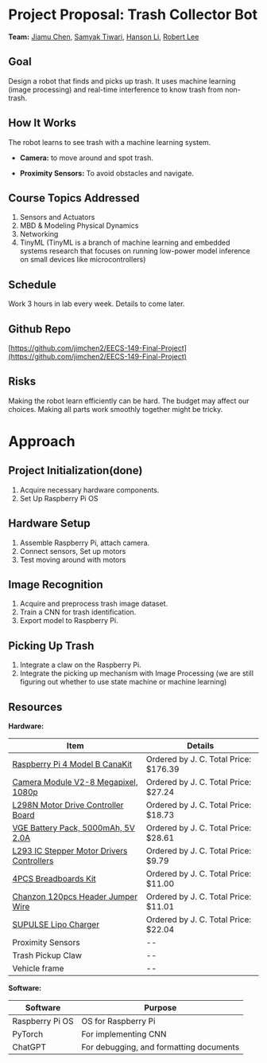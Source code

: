 # Project Proposal: Trash Collector Bot

**Team:** [Jiamu Chen](https://jimchen.me), [Samyak Tiwari](https://github.com/tiwar081), [Hanson Li](https://github.com/Hanson-Li-lchanggle), [Robert Lee](https://github.com/depetrol)

## Goal

Design a robot that finds and picks up trash. It uses machine learning (image processing) and real-time interference to know trash from non-trash.

## How It Works

The robot learns to see trash with a machine learning system.

- **Camera:** to move around and spot trash.
  
- **Proximity Sensors:** To avoid obstacles and navigate.

## Course Topics Addressed

1. Sensors and Actuators
2. MBD & Modeling Physical Dynamics
3. Networking
4. TinyML (TinyML is a branch of machine learning and embedded systems research that focuses on running low-power model inference on small devices like microcontrollers)

## Schedule

Work 3 hours in lab every week. Details to come later.

## Github Repo

[https://github.com/jimchen2/EECS-149-Final-Project](https://github.com/jimchen2/EECS-149-Final-Project)

## Risks

Making the robot learn efficiently can be hard. The budget may affect our choices. Making all parts work smoothly together might be tricky.

# Approach

## Project Initialization(done)

1. Acquire necessary hardware components.
2. Set Up Raspberry Pi OS

## Hardware Setup

1. Assemble Raspberry Pi, attach camera.
2. Connect sensors, Set up motors
3. Test moving around with motors

## Image Recognition

1. Acquire and preprocess trash image dataset.
2. Train a CNN for trash identification.
3. Export model to Raspberry Pi.

## Picking Up Trash

1. Integrate a claw on the Raspberry Pi.
2. Integrate the picking up mechanism with Image Processing (we are still figuring out whether to use state machine or machine learning)

## Resources

**Hardware:**

| **Item**                                     | **Details**                                    |
|----------------------------------------------|------------------------------------------------|
| [Raspberry Pi 4 Model B CanaKit](https://www.amazon.com/dp/B08956GVXN?psc=1&ref=ppx_yo2ov_dt_b_product_details)   | Ordered by J. C. Total Price: $176.39         |
| [Camera Module V2-8 Megapixel, 1080p](https://www.amazon.com/dp/B01ER2SKFS?psc=1&ref=ppx_yo2ov_dt_b_product_details)   | Ordered by J. C. Total Price: $27.24          |
| [L298N Motor Drive Controller Board](https://www.amazon.com/gp/product/B07ZT619TD/ref=ppx_yo_dt_b_asin_title_o04_s00?ie=UTF8&psc=1) | Ordered by J. C. Total Price: $18.73          |
| [VGE Battery Pack, 5000mAh, 5V 2.0A](https://www.amazon.com/dp/B09HXYTDMV?psc=1&ref=ppx_yo2ov_dt_b_product_details)   | Ordered by J. C. Total Price: $28.61          |
| [L293 IC Stepper Motor Drivers Controllers](https://www.amazon.com/dp/B07NXTWJV9?psc=1&ref=ppx_yo2ov_dt_b_product_details)    | Ordered by J. C. Total Price: $9.79           |
| [4PCS Breadboards Kit](https://www.amazon.com/dp/B07DL13RZH?psc=1&ref=ppx_yo2ov_dt_b_product_details)   | Ordered by J. C. Total Price: $11.00          |
| [Chanzon 120pcs Header Jumper Wire](https://www.amazon.com/dp/B09FPGT7JT?psc=1&ref=ppx_yo2ov_dt_b_product_details)  | Ordered by J. C. Total Price: $11.01          |
| [SUPULSE Lipo Charger](https://www.amazon.com/dp/B08L7VCBXG?psc=1&ref=ppx_yo2ov_dt_b_product_details)   | Ordered by J. C. Total Price: $22.04          |
| Proximity Sensors                            | --                                             |
| Trash Pickup Claw                            | --                                             |
| Vehicle frame                                | --                                             |

**Software:**

| **Software**     | **Purpose**                              |
|------------------|------------------------------------------|
| Raspberry Pi OS  | OS for Raspberry Pi                      |
| PyTorch          | For implementing CNN                     |
| ChatGPT          | For debugging, and formatting documents  |

